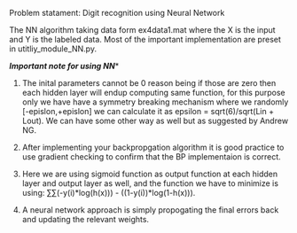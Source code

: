 Problem statament: Digit recognition using Neural Network

The NN algorithm taking data form ex4data1.mat where the X is the input and Y is the labeled data. Most of the important implementation are preset in utitliy_module_NN.py. 

***********************Important note for using NN************************
1) The inital parameters cannot be 0 reason being if those are zero then each hidden layer will endup computing same function, for this purpose only we have have a symmetry breaking mechanism where we randomly [-epislon,+epislon] we can calculate it as epsilon = sqrt(6)/sqrt(Lin + Lout). We can have some other way as well but as suggested by Andrew NG.

2) After implementing your backpropgation algorithm it is good practice to use gradient checking to confirm that the BP implementaion is correct.

3) Here we are using sigmoid function as output function at each hidden layer and output layer as well, and the function we have to minimize is using: ∑∑(-y(i)*log(h(x))) - ((1-y(i))*log(1-h(x))).

4) A neural network approach is simply propogating the final errors back and updating the relevant weights.

